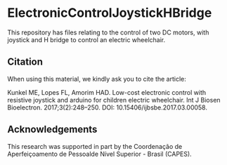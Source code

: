 # ElectronicControlJoystickHBridge
This repository has files relating to the control of two DC motors, with joystick and H bridge to control an electric wheelchair.

 ## Citation
When using this material, we kindly ask you to cite the article: 

Kunkel ME, Lopes FL, Amorim HAD. Low-cost electronic control with resistive joystick and arduino for children electric wheelchair. Int J Biosen Bioelectron. 2017;3(2):248–250. DOI: 10.15406/ijbsbe.2017.03.00058.

## Acknowledgements
This research was supported in part by the Coordenação de Aperfeiçoamento de Pessoalde Nível Superior - Brasil (CAPES).
